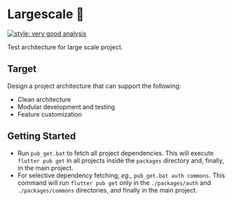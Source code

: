 # Largescale 🚀
[![style: very good analysis](https://img.shields.io/badge/style-very_good_analysis-B22C89.svg)](https://pub.dev/packages/very_good_analysis)

Test architecture for large scale project.

## Target
Design a project architecture that can support the following:
- Clean architecture
- Modular development and testing
- Feature customization

## Getting Started
- Run `pub_get.bat` to fetch all project dependencies. This will execute `flutter pub get` in all projects inside the `packages` directory and, finally, in the main project.
- For selective dependency fetching, *eg.,* `pub_get.bat auth commons`. This command will run `flutter pub get` only in the `./packages/auth` and `./packages/commons` directories, and finally in the main project.
